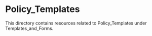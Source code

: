 # Policy_Templates
This directory contains resources related to Policy_Templates under Templates_and_Forms.
